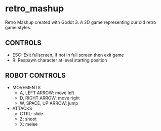 # retro_mashup
Retro Mashup created with Godot 3. A 2D game representing our old
retro game styles.

## CONTROLS
  * ESC: Exit fullscreen, if not in full screen then exit game
  * R: Respawn character at level starting position


## ROBOT CONTROLS
* MOVEMENTS
  * A, LEFT ARROW: move left
  * D, RIGHT ARROW: move right
  * W, SPACE, UP ARROW: jump 
* ATTACKS
  * CTRL: slide
  * Z: shoot
  * X: melee
      


